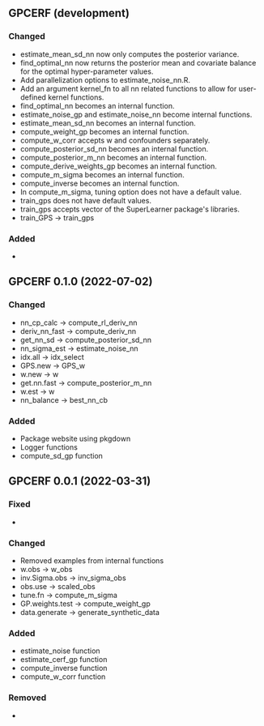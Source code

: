 ## GPCERF (development)

### Changed
* estimate_mean_sd_nn now only computes the posterior variance.
* find_optimal_nn now returns the posterior mean and covariate balance for the optimal hyper-parameter values.
* Add parallelization options to estimate_noise_nn.R.
* Add an argument kernel_fn to all nn related functions to allow for user-defined kernel functions.
* find_optimal_nn becomes an internal function.
* estimate_noise_gp and estimate_noise_nn become internal functions. 
* estimate_mean_sd_nn becomes an internal function.
* compute_weight_gp becomes an internal function.
* compute_w_corr accepts w and confounders separately.  
* compute_posterior_sd_nn becomes an internal function.
* compute_posterior_m_nn becomes an internal function.
* compute_derive_weights_gp becomes an internal function. 
* compute_m_sigma becomes an internal function.
* compute_inverse becomes an internal function. 
* In compute_m_sigma, tuning option does not have a default value. 
* train_gps does not have default values.
* train_gps accepts vector of the SuperLearner package's libraries.
* train_GPS -> train_gps

### Added
* 

## GPCERF 0.1.0 (2022-07-02)

### Changed

* nn_cp_calc -> compute_rl_deriv_nn
* deriv_nn_fast -> compute_deriv_nn
* get_nn_sd -> compute_posterior_sd_nn
* nn_sigma_est -> estimate_noise_nn
* idx.all -> idx_select
* GPS.new -> GPS_w
* w.new -> w
* get.nn.fast -> compute_posterior_m_nn
* w.est -> w 
* nn_balance -> best_nn_cb

### Added

* Package website using pkgdown
* Logger functions
* compute_sd_gp function


## GPCERF 0.0.1 (2022-03-31)

### Fixed
* 

### Changed

* Removed examples from internal functions
* w.obs -> w_obs
* inv.Sigma.obs -> inv_sigma_obs
* obs.use -> scaled_obs
* tune.fn -> compute_m_sigma
* GP.weights.test -> compute_weight_gp
* data.generate -> generate_synthetic_data 


### Added

* estimate_noise function
* estimate_cerf_gp function
* compute_inverse function
* compute_w_corr function

### Removed
* 

